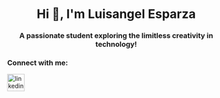 <!--
**LuisangelE-04/LuisangelE-04** is a ✨ _special_ ✨ repository because its `README.md` (this file) appears on your GitHub profile.

Here are some ideas to get you started:

- 🔭 I’m currently working on ...
- 🌱 I’m currently learning ...
- 👯 I’m looking to collaborate on ...
- 🤔 I’m looking for help with ...
- 💬 Ask me about ...
- 📫 How to reach me: ...
- 😄 Pronouns: ...
- ⚡ Fun fact: ...
-->

<h1 align="center">Hi 👋, I'm Luisangel Esparza</h1>

<h3 align="center">A passionate student exploring the limitless creativity in technology! </h3>

<h3 align="left">Connect with me:</h3>
<p align="left"></p>
<!-- 
Add LinkedIn 
-->
<a href="www.linkedin.com/in/luisangel-esparza"><img src="https://th.bing.com/th/id/R.3f60edfd3589f7ad589cd03676982f12?rik=e%2bI5ovC%2f%2fJD7pQ&riu=http%3a%2f%2fupload.wikimedia.org%2fwikipedia%2fcommons%2fthumb%2fc%2fca%2fLinkedIn_logo_initials.png%2f600px-LinkedIn_logo_initials.png&ehk=Xou1jRo516LCY1s3IIggNUMXPwWCfZkwXsKI%2fplDeMI%3d&risl=&pid=ImgRaw&r=0" alt="linkedin-profile" width="40" height="40"/></a>

